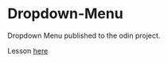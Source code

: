 # Dropdown-Menu

Dropdown Menu published to the odin project. 

Lesson [here](https://www.theodinproject.com/lessons/node-path-javascript-dynamic-user-interface-interactions)
